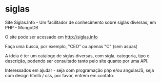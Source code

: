 # siglas
Site Siglas.Info - Um facilitador de conhecimento sobre siglas diversas, em PHP - MongoDB

O site pode ser acessado em http://siglas.info

Faça uma busca, por exemplo, "CEO" ou apenas "C" (sem aspas)

A ideia é ter um catalogo de siglas diversas, com sigla, categoria, tipo e descrição, podendo ser consultado tanto pelo site quanto por uma API.

Interessados em ajudar - seja com programação php e/ou angularJS, seja com design html5 / css, por favor, entrem em contato.
